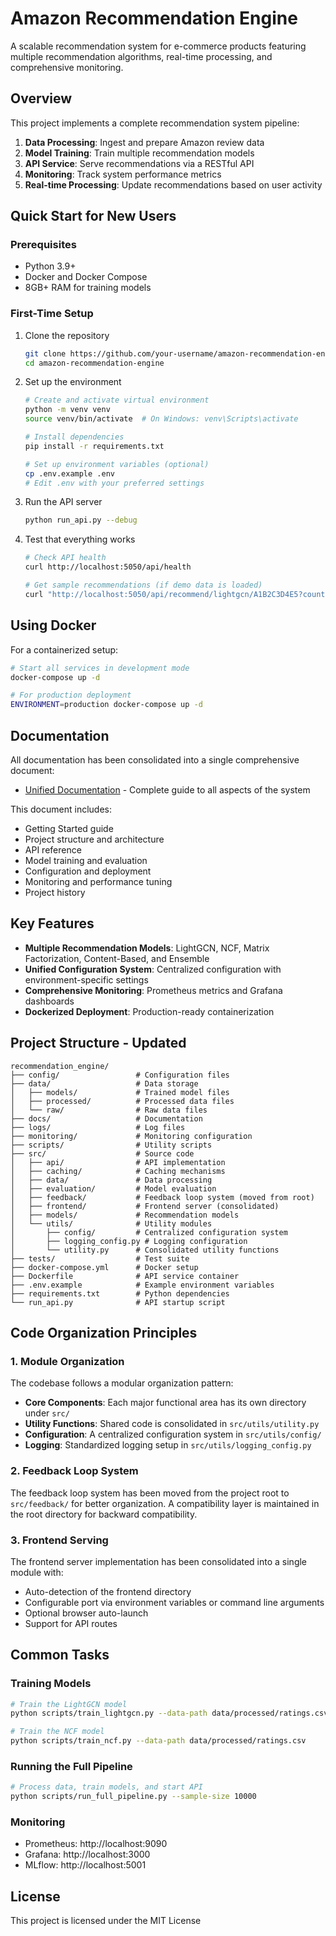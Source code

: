 # Amazon Recommendation Engine

A scalable recommendation system for e-commerce products featuring multiple recommendation algorithms, real-time processing, and comprehensive monitoring.

## Overview

This project implements a complete recommendation system pipeline:

1. **Data Processing**: Ingest and prepare Amazon review data
2. **Model Training**: Train multiple recommendation models
3. **API Service**: Serve recommendations via a RESTful API
4. **Monitoring**: Track system performance metrics
5. **Real-time Processing**: Update recommendations based on user activity

## Quick Start for New Users

### Prerequisites

- Python 3.9+
- Docker and Docker Compose
- 8GB+ RAM for training models

### First-Time Setup

1. Clone the repository
   ```bash
   git clone https://github.com/your-username/amazon-recommendation-engine.git
   cd amazon-recommendation-engine
   ```

2. Set up the environment
   ```bash
   # Create and activate virtual environment
   python -m venv venv
   source venv/bin/activate  # On Windows: venv\Scripts\activate
   
   # Install dependencies
   pip install -r requirements.txt
   
   # Set up environment variables (optional)
   cp .env.example .env
   # Edit .env with your preferred settings
   ```

3. Run the API server
   ```bash
   python run_api.py --debug
   ```

4. Test that everything works
   ```bash
   # Check API health
   curl http://localhost:5050/api/health
   
   # Get sample recommendations (if demo data is loaded)
   curl "http://localhost:5050/api/recommend/lightgcn/A1B2C3D4E5?count=5"
   ```

## Using Docker

For a containerized setup:

```bash
# Start all services in development mode
docker-compose up -d

# For production deployment
ENVIRONMENT=production docker-compose up -d
```

## Documentation

All documentation has been consolidated into a single comprehensive document:

- [Unified Documentation](docs/UNIFIED_DOCUMENTATION.md) - Complete guide to all aspects of the system

This document includes:
- Getting Started guide
- Project structure and architecture
- API reference
- Model training and evaluation
- Configuration and deployment
- Monitoring and performance tuning
- Project history

## Key Features

- **Multiple Recommendation Models**: LightGCN, NCF, Matrix Factorization, Content-Based, and Ensemble
- **Unified Configuration System**: Centralized configuration with environment-specific settings
- **Comprehensive Monitoring**: Prometheus metrics and Grafana dashboards
- **Dockerized Deployment**: Production-ready containerization

## Project Structure - Updated

```
recommendation_engine/
├── config/                 # Configuration files
├── data/                   # Data storage
│   ├── models/             # Trained model files
│   ├── processed/          # Processed data files
│   └── raw/                # Raw data files
├── docs/                   # Documentation
├── logs/                   # Log files
├── monitoring/             # Monitoring configuration
├── scripts/                # Utility scripts
├── src/                    # Source code
│   ├── api/                # API implementation
│   ├── caching/            # Caching mechanisms
│   ├── data/               # Data processing
│   ├── evaluation/         # Model evaluation
│   ├── feedback/           # Feedback loop system (moved from root)
│   ├── frontend/           # Frontend server (consolidated)
│   ├── models/             # Recommendation models
│   └── utils/              # Utility modules
│       ├── config/         # Centralized configuration system
│       ├── logging_config.py # Logging configuration
│       └── utility.py      # Consolidated utility functions
├── tests/                  # Test suite
├── docker-compose.yml      # Docker setup
├── Dockerfile              # API service container
├── .env.example            # Example environment variables
├── requirements.txt        # Python dependencies
└── run_api.py              # API startup script
```

## Code Organization Principles

### 1. Module Organization

The codebase follows a modular organization pattern:

- **Core Components**: Each major functional area has its own directory under `src/`
- **Utility Functions**: Shared code is consolidated in `src/utils/utility.py`
- **Configuration**: A centralized configuration system in `src/utils/config/`
- **Logging**: Standardized logging setup in `src/utils/logging_config.py`

### 2. Feedback Loop System

The feedback loop system has been moved from the project root to `src/feedback/` for better organization. A compatibility layer is maintained in the root directory for backward compatibility.

### 3. Frontend Serving

The frontend server implementation has been consolidated into a single module with:  
- Auto-detection of the frontend directory
- Configurable port via environment variables or command line arguments
- Optional browser auto-launch
- Support for API routes

## Common Tasks

### Training Models

```bash
# Train the LightGCN model
python scripts/train_lightgcn.py --data-path data/processed/ratings.csv

# Train the NCF model
python scripts/train_ncf.py --data-path data/processed/ratings.csv
```

### Running the Full Pipeline

```bash
# Process data, train models, and start API
python scripts/run_full_pipeline.py --sample-size 10000
```

### Monitoring

- Prometheus: http://localhost:9090
- Grafana: http://localhost:3000
- MLflow: http://localhost:5001

## License

This project is licensed under the MIT License

